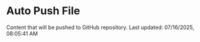 # Auto Push File

Content that will be pushed to GitHub repository.
Last updated: 07/16/2025, 08:05:41 AM
